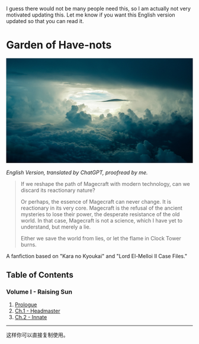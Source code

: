 I guess there would not be many people need this, so I am actually not very motivated updating this. Let me know if you want this English version updated so that you can read it.

# Garden of Have-nots

![bkg](bkg_cc0.jpg)

_English Version, translated by ChatGPT, proofread by me._

> If we reshape the path of Magecraft with modern technology, can we discard its reactionary nature?
>
> Or perhaps, the essence of Magecraft can never change. It is reactionary in its very core. Magecraft is the refusal of the ancient mysteries to lose their power, the desperate resistance of the old world. In that case, Magecraft is not a science, which I have yet to understand, but merely a lie.
>
> Either we save the world from lies, or let the flame in Clock Tower burns.

A fanfiction based on "Kara no Kyoukai" and "Lord El-Melloi II Case Files."

## Table of Contents

### Volume I - Raising Sun

1. [Prologue](Volume%20I%20-%20Raising%20Sun/Prologue.md)
2. [Ch.1 - Headmaster](Volume%20I%20-%20Raising%20Sun/Ch.1%20-%20Headmaster.md)
3. [Ch.2 - Innate](Volume%20I%20-%20Raising%20Sun/Ch.2%20-%20Innate.md)

---

这样你可以直接复制使用。